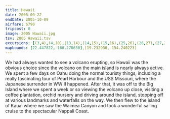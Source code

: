 ```yaml
---
title: Hawaii
date: 2005-09-22
endDate: 2005-10-09
airfare: $790
tripcost: 0
image: 2005 Hawaii.jpg
tsv: 2005 Hawaii.tsv
excursions: [(3,4),(4,10),(13,14),(14,15),(15,16),(25,26),(26,27),(27,29)]
mapbounds: [22.447822,-160.270630],[19.232930,-154.240223]
---
```


We had always wanted to see a volcano erupting, so Hawaii was the obvious choice since the volcano on the main island is nearly always active. We spent a few days on Oahu doing the normal touristy things, including a really fascinating tour of Pearl Harbour and the USS Missouri, where the Japanese surrender in WW II happened. After that, it was off to the Big Island where we spent a week or so viewing the volcano up close, visiting a coffee plantation, orchid nursery and driving around the island, stopping off at various landmarks and waterfalls on the way. We then flew to the island of Kauai where we saw the Waimea Canyon and took a wonderful sailing cruise to the spectacular Nappali Coast.
